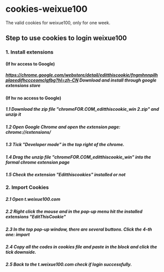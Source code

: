 # cookies-weixue100
The valid cookies for weixue100, only for one week. 

## Step to use cookies to login weixue100

### 1. Install extensions

#### (If hv access to Google)
##### https://chrome.google.com/webstore/detail/editthiscookie/fngmhnnpilhplaeedifhccceomclgfbg?hl=zh-CN Download and install through google extensions store

#### (If hv no access to Google)
##### 1.1 Download the zip file "chromeFOR.COM_editthiscookie_win 2.zip" and unzip it 
##### 1.2 Open Google Chrome and open the extension page: chrome://extensions/
##### 1.3 Tick "Developer mode" in the top right of the chrome.
##### 1.4 Drag the unzip file "chromeFOR.COM_editthiscookie_win" into the formal chrome extension page
##### 1.5 Check the extension "Editthiscookies" installed or not

### 2. Import Cookies
##### 2.1 Open t.weixue100.com
##### 2.2 Right click the mouse and in the pop-up menu hit the installed extensions "EditThisCookie"
##### 2.3 In the top pop-up window, there are several buttons. Click the 4-th one: import
##### 2.4 Copy all the codes in cookies file and paste in the block and click the tick downside.
##### 2.5 Back to the t.weixue100.com check if login successfully. 

